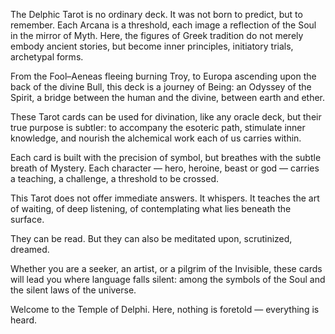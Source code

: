 The Delphic Tarot is no ordinary deck.
It was not born to predict, but to remember.
Each Arcana is a threshold, each image a reflection of the Soul in the mirror of Myth.
Here, the figures of Greek tradition do not merely embody ancient stories,
but become inner principles, initiatory trials, archetypal forms.

From the Fool–Aeneas fleeing burning Troy,
to Europa ascending upon the back of the divine Bull,
this deck is a journey of Being:
an Odyssey of the Spirit, a bridge between the human and the divine,
between earth and ether.

These Tarot cards can be used for divination, like any oracle deck,
but their true purpose is subtler:
to accompany the esoteric path, stimulate inner knowledge,
and nourish the alchemical work each of us carries within.

Each card is built with the precision of symbol,
but breathes with the subtle breath of Mystery.
Each character — hero, heroine, beast or god — carries a teaching,
a challenge, a threshold to be crossed.

This Tarot does not offer immediate answers.
It whispers.
It teaches the art of waiting, of deep listening,
of contemplating what lies beneath the surface.

They can be read.
But they can also be meditated upon, scrutinized, dreamed.

Whether you are a seeker, an artist, or a pilgrim of the Invisible,
these cards will lead you where language falls silent:
among the symbols of the Soul
and the silent laws of the universe.

Welcome to the Temple of Delphi.
Here, nothing is foretold — everything is heard.
